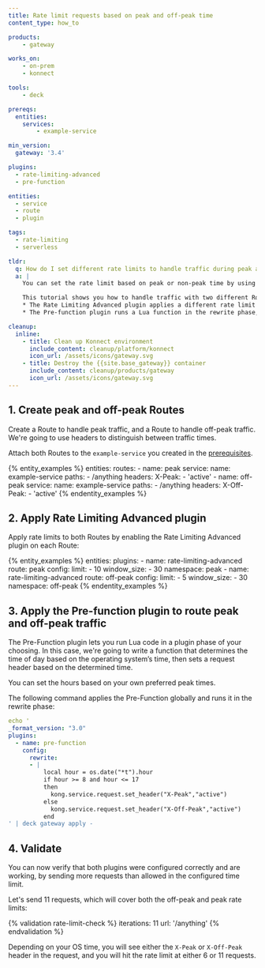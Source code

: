 ```yaml
---
title: Rate limit requests based on peak and off-peak time
content_type: how_to

products:
    - gateway

works_on:
    - on-prem
    - konnect

tools:
    - deck

prereqs:
  entities:
    services:
        - example-service

min_version:
  gateway: '3.4'

plugins:
  - rate-limiting-advanced
  - pre-function

entities:
  - service
  - route
  - plugin

tags:
  - rate-limiting
  - serverless

tldr:
  q: How do I set different rate limits to handle traffic during peak and off-peak time?
  a: |
    You can set the rate limit based on peak or non-peak time by using the Pre-function and the Rate Limiting Advanced plugins together.

    This tutorial shows you how to handle traffic with two different Routes: one for peak traffic, and one for off-peak traffic. Then, you apply two plugins:
    * The Rate Limiting Advanced plugin applies a different rate limit to each Route.
    * The Pre-function plugin runs a Lua function in the rewrite phase, sending traffic to one of these Routes based on the defined peak and off-peak settings in the headers.

cleanup:
  inline:
    - title: Clean up Konnect environment
      include_content: cleanup/platform/konnect
      icon_url: /assets/icons/gateway.svg
    - title: Destroy the {{site.base_gateway}} container
      include_content: cleanup/products/gateway
      icon_url: /assets/icons/gateway.svg
---
```


## 1. Create peak and off-peak Routes

Create a Route to handle peak traffic, and a Route to handle off-peak traffic. 
We're going to use headers to distinguish between traffic times.

Attach both Routes to the `example-service` you created in the [prerequisites](#prerequisites).

{% entity_examples %}
entities:
  routes:
    - name: peak
      service:
        name: example-service
      paths:
        - /anything
      headers:
        X-Peak:
          - 'active'
    - name: off-peak
      service:
        name: example-service
      paths:
        - /anything
      headers:
        X-Off-Peak:
          - 'active'
{% endentity_examples %}

## 2. Apply Rate Limiting Advanced plugin

Apply rate limits to both Routes by enabling the Rate Limiting Advanced plugin on each Route:

{% entity_examples %}
entities:
  plugins:
    - name: rate-limiting-advanced
      route: peak
      config:
        limit:
          - 10
        window_size:
          - 30
        namespace: peak
    - name: rate-limiting-advanced
      route: off-peak
      config:
        limit:
          - 5
        window_size:
          - 30
        namespace: off-peak
{% endentity_examples %}


## 3. Apply the Pre-function plugin to route peak and off-peak traffic

The Pre-Function plugin lets you run Lua code in a plugin phase of your choosing.
In this case, we're going to write a function that determines the time of day 
based on the operating system’s time, then sets a request header based on the determined time.

You can set the hours based on your own preferred peak times.

The following command applies the Pre-Function globally and runs it in the rewrite phase:

```yaml
echo '
_format_version: "3.0"
plugins:
  - name: pre-function
    config:
      rewrite:
      - |
          local hour = os.date("*t").hour 
          if hour >= 8 and hour <= 17 
          then
            kong.service.request.set_header("X-Peak","active") 
          else
            kong.service.request.set_header("X-Off-Peak","active") 
          end
' | deck gateway apply -
```

## 4. Validate

You can now verify that both plugins were configured correctly and are working, by sending more requests than allowed in the configured time limit.

Let's send 11 requests, which will cover both the off-peak and peak rate limits:

{% validation rate-limit-check %}
iterations: 11
url: '/anything'
{% endvalidation %}

Depending on your OS time, you will see either the `X-Peak` or `X-Off-Peak` header in the request, 
and you will hit the rate limit at either 6 or 11 requests.